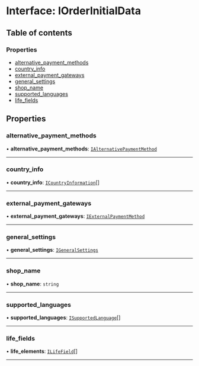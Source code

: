 # Interface: IOrderInitialData

## Table of contents

### Properties

- [alternative\_payment\_methods](IOrderInitialData.md#alternative_payment_methods)
- [country\_info](IOrderInitialData.md#country_info)
- [external\_payment\_gateways](IOrderInitialData.md#external_payment_gateways)
- [general\_settings](IOrderInitialData.md#general_settings)
- [shop\_name](IOrderInitialData.md#shop_name)
- [supported\_languages](IOrderInitialData.md#supported_languages)
- [life\_fields](ILifeField.md#life_fields)

## Properties

### alternative\_payment\_methods

• **alternative\_payment\_methods**: [`IAlternativePaymentMethod`](../modules.md#ialternativepaymentmethod)

___

### country\_info

• **country\_info**: [`ICountryInformation`](ICountryInformation.md)[]

___

### external\_payment\_gateways

• **external\_payment\_gateways**: [`IExternalPaymentMethod`](../modules.md#iexternalpaymentmethod)

___

### general\_settings

• **general\_settings**: [`IGeneralSettings`](IGeneralSettings.md)

___

### shop\_name

• **shop\_name**: `string`

___

### supported\_languages

• **supported\_languages**: [`ISupportedLanguage`](ISupportedLanguage.md)[]

___

### life\_fields

• **life\_elements**: [`ILifeField`](ILifeField.md)[]

___
